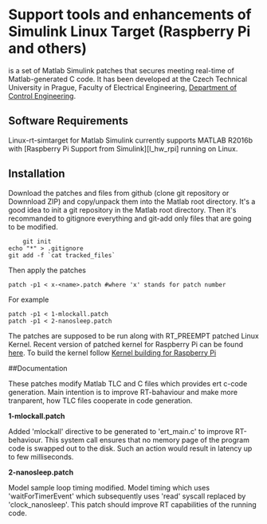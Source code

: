 # Support tools and enhancements of Simulink Linux Target (Raspberry Pi and others) 

is a set of Matlab Simulink patches that secures meeting real-time of Matlab-generated C code. It has been developed at the Czech Technical University in Prague, Faculty of Electrical Engineering, [Department of Control Engineering][l_dce]. 

## Software Requirements

Linux-rt-simtarget for Matlab Simulink currently supports MATLAB R2016b with [Raspberry Pi Support from Simulink][l_hw_rpi] running on Linux. 

## Installation

Download the patches and files from github (clone git repository or Downnload ZIP) and copy/unpack them into the Matlab root directory. It's a good idea to init a git repository in the Matlab root directory. Then it's recommanded to gitignore everything and git-add only files that are going to be modified. 

    	git init
	echo "*" > .gitignore
	git add -f `cat tracked_files`

Then apply the patches

	patch -p1 < x-<name>.patch #where 'x' stands for patch number

For example

	patch -p1 < 1-mlockall.patch 
	patch -p1 < 2-nanosleep.patch

The patches are supposed to be run along with RT_PREEMPT patched Linux Kernel. Recent version of patched kernel for Raspberry Pi can be found [here][l_ppisa_rpi_linux]. To build the kernel follow [Kernel building for Raspberry Pi][l_kernel_build]

##Documentation

These patches modify Matlab TLC and C files which provides ert c-code generation. Main intention is to improve RT-bahaviour and make more tranparent, how TLC files cooperate in code generation.
    
<b>1-mlockall.patch</b>
    
Added 'mlockall' directive to be generated to 'ert_main.c' to improve RT-behaviour. This system call ensures that no memory page of the program code is swapped out to the disk. Such an action would result in latency up to few milliseconds.
    
<b>2-nanosleep.patch</b>
    
Model sample loop timing modified. Model timing which uses 'waitForTimerEvent' which subsequently uses 'read' syscall replaced by 'clock_nanosleep'. This patch should improve RT capabilities of the running code.

[l_dce]: http://dce.fel.cvut.cz/en/
[l_ppisa_rpi_linux]:https://github.com/ppisa/linux-rpi/tree/rpi-4.9.y-rebase-rt-ppisa
[l_kernel_build]: https://www.raspberrypi.org/documentation/linux/kernel/building.md
